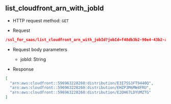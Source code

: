 ## list_cloudfront_arn_with_jobId

- HTTP request method: `GET`

- Request

```json
/ssl_for_saas/list_cloudfront_arn_with_jobId?jobId=f48db3b2-90e4-43b2-a46d-bd0e8530bc42
```

- Request body parameters

  - jobId: String

- Response

```json
[
  "arn:aws:cloudfront::596963228260:distribution/E3I7SS3FT9440Q",
  "arn:aws:cloudfront::596963228260:distribution/EHZP3M6MW4FRU",
  "arn:aws:cloudfront::596963228260:distribution/E2OH67LDYUMZTG"
]
```